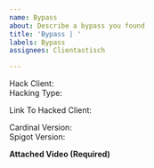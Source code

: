 ```yaml
---
name: Bypass
about: Describe a bypass you found
title: 'Bypass | '
labels: Bypass
assignees: Clientastisch

---
```


Hack Client:
<br />Hacking Type:

Link To Hacked Client:

Cardinal Version: 
<br />Spigot Version:

**Attached Video (Required)**
